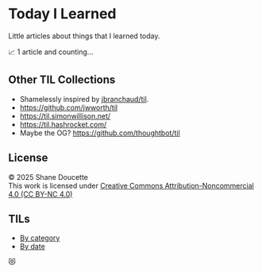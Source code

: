# Today I Learned

Little articles about things that I learned today. 

📈 1 article and counting...

## Other TIL Collections
* Shamelessly inspired by [jbranchaud/til](https://github.com/jbranchaud/til).
* https://github.com/jwworth/til
* https://til.simonwillison.net/
* https://til.hashrocket.com/ 
* Maybe the OG? https://github.com/thoughtbot/til

## License
&copy; 2025 Shane Doucette  
This work is licensed under [Creative Commons Attribution-Noncommercial 4.0 (CC BY-NC 4.0)](https://creativecommons.org/licenses/by-nc/4.0/)  

## TILs
* [By category](by-category.md)  
* [By date](by-date.md)

😻
